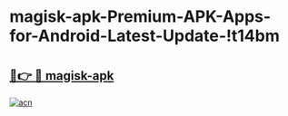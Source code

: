 # magisk-apk-Premium-APK-Apps-for-Android-Latest-Update-!t14bm

# <h2><a href="https://4whvde.esa.edu.pl?title=magisk-apk&ref=t14bm">🔗👉 🔴 magisk-apk</a></h2>

[![acn](https://github.com/user-attachments/assets/0f9c940e-d8b0-45ae-aac7-cd30a18b3e1c)](https://4whvde.esa.edu.pl?title=magisk-apk&ref=t14bm)

